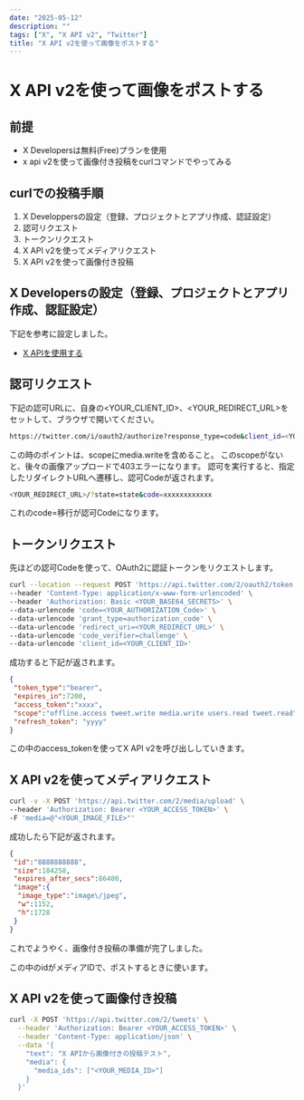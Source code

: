 ```yaml
---
date: "2025-05-12"
description: ""
tags: ["X", "X API v2", "Twitter"]
title: "X API v2を使って画像をポストする"
---
```


# X API v2を使って画像をポストする

## 前提

- X Developersは無料(Free)プランを使用
- x api v2を使って画像付き投稿をcurlコマンドでやってみる

## curlでの投稿手順

1. X Developpersの設定（登録、プロジェクトとアプリ作成、認証設定）
2. 認可リクエスト
3. トークンリクエスト
4. X API v2を使ってメディアリクエスト
5. X API v2を使って画像付き投稿

## X Developersの設定（登録、プロジェクトとアプリ作成、認証設定）

下記を参考に設定しました。
 - [X APIを使用する](https://qiita.com/hisashi_matsui/items/55e445b6a34a522dcbd8#oauth-20-flow-with-pkce%E3%82%92%E4%BD%BF%E7%94%A8%E3%81%97%E3%82%A2%E3%82%AF%E3%82%BB%E3%82%B9%E3%83%88%E3%83%BC%E3%82%AF%E3%83%B3%E3%82%92%E5%8F%96%E5%BE%97%E3%81%99%E3%82%8B)

## 認可リクエスト

下記の認可URLに、自身の<YOUR\_CLIENT\_ID>、<YOUR\_REDIRECT\_URL>をセットして、ブラウザで開いてください。
```bash
https://twitter.com/i/oauth2/authorize?response_type=code&client_id=<YOUR_CLIENT_ID>&redirect_uri=<YOUR_REDIRECT_URL>&scope=tweet.read%20tweet.write%20users.read%20offline.access%20media.write&state=state&code_challenge=challenge&code_challenge_method=plain
```

この時のポイントは、scopeにmedia.writeを含めること。
このscopeがないと、後々の画像アップロードで403エラーになります。
認可を実行すると、指定したリダイレクトURLへ遷移し、認可Codeが返されます。
```bash
<YOUR_REDIRECT_URL>/?state=state&code=xxxxxxxxxxxx
```
これのcode=移行が認可Codeになります。

## トークンリクエスト

先ほどの認可Codeを使って、OAuth2に認証トークンをリクエストします。
```bash
curl --location --request POST 'https://api.twitter.com/2/oauth2/token' \
--header 'Content-Type: application/x-www-form-urlencoded' \
--header 'Authorization: Basic <YOUR_BASE64_SECRETS>' \
--data-urlencode 'code=<YOUR_AUTHORIZATION_Code>' \
--data-urlencode 'grant_type=authorization_code' \
--data-urlencode 'redirect_uri=<YOUR_REDIRECT_URL>' \
--data-urlencode 'code_verifier=challenge' \
--data-urlencode 'client_id=<YOUR_CLIENT_ID>'
```
成功すると下記が返されます。
```json
{
 "token_type":"bearer",
 "expires_in":7200,
 "access_token":"xxxx",
 "scope":"offline.access tweet.write media.write users.read tweet.read",
 "refresh_token": "yyyy"
}
```
この中のaccess\_tokenを使ってX API v2を呼び出ししていきます。

## X API v2を使ってメディアリクエスト

```bash
curl -v -X POST 'https://api.twitter.com/2/media/upload' \
--header 'Authorization: Bearer <YOUR_ACCESS_TOKEN>' \
-F 'media=@"<YOUR_IMAGE_FILE>"'
```

成功したら下記が返されます。

```json
{
 "id":"8888888888",
 "size":184258,
 "expires_after_secs":86400,
 "image":{
  "image_type":"image\/jpeg",
  "w":1152,
  "h":1728
 }
}
```

これでようやく、画像付き投稿の準備が完了しました。

この中のidがメディアIDで、ポストするときに使います。

## X API v2を使って画像付き投稿

```bash
curl -X POST 'https://api.twitter.com/2/tweets' \
  --header 'Authorization: Bearer <YOUR_ACCESS_TOKEN>' \
  --header 'Content-Type: application/json' \
  --data '{
    "text": "X APIから画像付きの投稿テスト",
    "media": {
      "media_ids": ["<YOUR_MEDIA_ID>"]
    }
  }'
```
